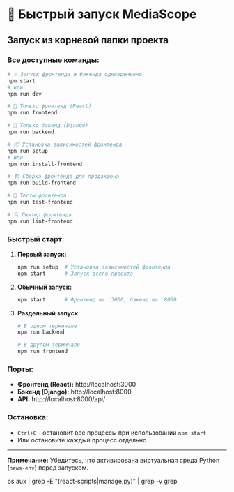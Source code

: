 # 🚀 Быстрый запуск MediaScope

## Запуск из корневой папки проекта

### Все доступные команды:

```bash
# 🔥 Запуск фронтенда и бэкенда одновременно
npm start
# или
npm run dev

# 🎨 Только фронтенд (React)
npm run frontend

# 🐍 Только бэкенд (Django)
npm run backend

# 📦 Установка зависимостей фронтенда
npm run setup
# или
npm run install-frontend

# 🏗️ Сборка фронтенда для продакшена
npm run build-frontend

# 🧪 Тесты фронтенда
npm run test-frontend

# 🔍 Линтер фронтенда
npm run lint-frontend
```

### Быстрый старт:

1. **Первый запуск:**
   ```bash
   npm run setup  # Установка зависимостей фронтенда
   npm start      # Запуск всего проекта
   ```

2. **Обычный запуск:**
   ```bash
   npm start      # Фронтенд на :3000, бэкенд на :8000
   ```

3. **Раздельный запуск:**
   ```bash
   # В одном терминале
   npm run backend
   
   # В другом терминале  
   npm run frontend
   ```

### Порты:
- **Фронтенд (React):** http://localhost:3000
- **Бэкенд (Django):** http://localhost:8000
- **API:** http://localhost:8000/api/

### Остановка:
- `Ctrl+C` - остановит все процессы при использовании `npm start`
- Или остановите каждый процесс отдельно

---

**Примечание:** Убедитесь, что активирована виртуальная среда Python (`news-env`) перед запуском. 

ps aux | grep -E "(react-scripts|manage.py)" | grep -v grep